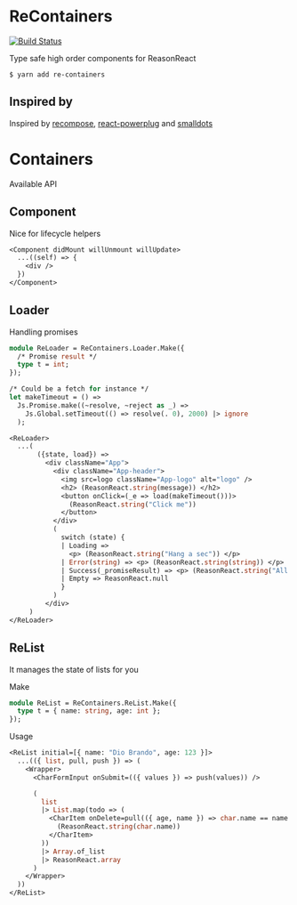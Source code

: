 # ReContainers
[![Build Status](https://travis-ci.org/Astrocoders/ReContainers.svg?branch=master)](https://travis-ci.org/Astrocoders/ReContainers)

Type safe high order components for ReasonReact

```
$ yarn add re-containers
```

## Inspired by 

Inspired by [recompose](https://github.com/acdlite/recompose/), [react-powerplug](https://github.com/renatorib/react-powerplug) and [smalldots](https://github.com/smalldots)

# Containers

Available API

## Component
Nice for lifecycle helpers

```ocaml
<Component didMount willUnmount willUpdate>
  ...((self) => {
    <div />
  })
</Component>
```

## Loader

Handling promises

```ocaml
module ReLoader = ReContainers.Loader.Make({
  /* Promise result */
  type t = int;
});
```


```ocaml
/* Could be a fetch for instance */
let makeTimeout = () =>
  Js.Promise.make((~resolve, ~reject as _) =>
    Js.Global.setTimeout(() => resolve(. 0), 2000) |> ignore
  );

<ReLoader>
  ...(
       ({state, load}) =>
         <div className="App">
           <div className="App-header">
             <img src=logo className="App-logo" alt="logo" />
             <h2> (ReasonReact.string(message)) </h2>
             <button onClick=(_e => load(makeTimeout()))>
               (ReasonReact.string("Click me"))
             </button>
           </div>
           (
             switch (state) {
             | Loading =>
               <p> (ReasonReact.string("Hang a sec")) </p>
             | Error(string) => <p> (ReasonReact.string(string)) </p>
             | Success(_promiseResult) => <p> (ReasonReact.string("All good")) </p>
             | Empty => ReasonReact.null
             }
           )
         </div>
     )
</ReLoader>
```

## ReList
It manages the state of lists for you

Make
```ocaml
module ReList = ReContainers.ReList.Make({
  type t = { name: string, age: int };
});
```

Usage

```ocaml
<ReList initial=[{ name: "Dio Brando", age: 123 }]>
  ...(({ list, pull, push }) => (
    <Wrapper>
      <CharFormInput onSubmit=(({ values }) => push(values)) />

      (
        list
        |> List.map(todo => (
          <CharItem onDelete=pull(({ age, name }) => char.name == name && char.age == age)>
            (ReasonReact.string(char.name))
          </CharItem>
        ))
        |> Array.of_list
        |> ReasonReact.array
      )
    </Wrapper>
  ))
</ReList>
```
